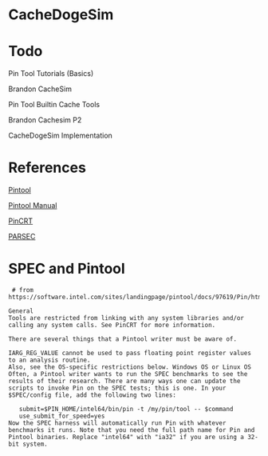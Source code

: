# CacheDogeSim

# Todo
  
  Pin Tool Tutorials (Basics)
  
  Brandon CacheSim
  
  Pin Tool Builtin Cache Tools
  
  Brandon Cachesim P2
  
  CacheDogeSim Implementation
  

# References
  [Pintool](https://software.intel.com/en-us/articles/pin-a-binary-instrumentation-tool-downloads)

  [Pintool Manual](https://software.intel.com/sites/landingpage/pintool/docs/97619/Pin/html/)
  
  [PinCRT](https://software.intel.com/sites/landingpage/pintool/docs/97619/PinCRT/html/)

  [PARSEC](http://parsec.cs.princeton.edu/parsec3-doc.htm)
# SPEC and Pintool
```
 # from https://software.intel.com/sites/landingpage/pintool/docs/97619/Pin/html/index.html#MEMORY

General
Tools are restricted from linking with any system libraries and/or calling any system calls. See PinCRT for more information.

There are several things that a Pintool writer must be aware of.

IARG_REG_VALUE cannot be used to pass floating point register values to an analysis routine.
Also, see the OS-specific restrictions below. Windows OS or Linux OS
Often, a Pintool writer wants to run the SPEC benchmarks to see the results of their research. There are many ways one can update the scripts to invoke Pin on the SPEC tests; this is one. In your $SPEC/config file, add the following two lines:

   submit=$PIN_HOME/intel64/bin/pin -t /my/pin/tool -- $command
   use_submit_for_speed=yes
Now the SPEC harness will automatically run Pin with whatever benchmarks it runs. Note that you need the full path name for Pin and Pintool binaries. Replace "intel64" with "ia32" if you are using a 32-bit system.
```